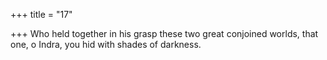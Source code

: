 +++
title = "17"

+++
Who held together in his grasp these two great conjoined worlds, that one, o Indra, you hid with shades of darkness.